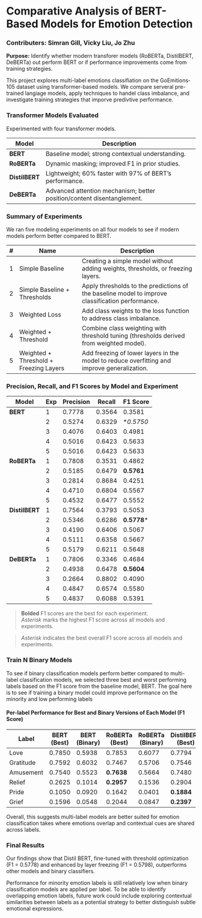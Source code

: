 # Comparative Analysis of BERT-Based Models for Emotion Detection
### Contributers: Simran Gill, Vicky Liu, Jo Zhu

**Purpose:** Identify whether modern transforer models (RoBERTa, DistilBERT, DeBERTa) out perform BERT or if performance improvements come from training strategies. 

This project explores multi-label emotions classifiation on the GoEmitions-105 dataset using transformer-based models. We compare serveral pre-trained langiage models, apply techniques to handel class imbalance, and investigate training strategies that imporve predivtive performance.

### Transformer Models Evaluated
Experimented with four transformer models. 
 
| Model          | Description                                                               |
|----------------|---------------------------------------------------------------------------|
| **BERT**       | Baseline model; strong contextual understanding.                          |
| **RoBERTa**    | Dynamic masking; improved F1 in prior studies.                            |
| **DistilBERT** | Lightweight; 60% faster with 97% of BERT’s performance.                   |
| **DeBERTa**    | Advanced attention mechanism; better position/content disentanglement.    |


### Summary of Experiments
We ran five modeling experiments on all four models to see if modern models perform better compared to BERT. 

| # | Name                                | Description                                                                 |
|---|-------------------------------------|-----------------------------------------------------------------------------|
| 1 | Simple Baseline                     | Creating a simple model without adding weights, thresholds, or freezing layers. |
| 2 | Simple Baseline + Thresholds        | Apply thresholds to the predictions of the baseline model to improve classification performance. |
| 3 | Weighted Loss                       | Add class weights to the loss function to address class imbalance.         |
| 4 | Weighted + Threshold                | Combine class weighting with threshold tuning (thresholds derived from weighted model). |
| 5 | Weighted + Threshold + Freezing Layers | Add freezing of lower layers in the model to reduce overfitting and improve generalization. |

### Precision, Recall, and F1 Scores by Model and Experiment

| Model      | Exp | Precision | Recall  | F1 Score   |
|------------|-----|-----------|---------|------------|
| **BERT**       | 1   | 0.7778    | 0.3564  | 0.3581     |
|                | 2   | 0.5274    | 0.6329  | **0.5750*  |
|                | 3   | 0.4076    | 0.6403  | 0.4981     |
|                | 4   | 0.5016    | 0.6423  | 0.5633     |
|                | 5   | 0.5016    | 0.6423  | 0.5633     |
| **RoBERTa**    | 1   | 0.7808    | 0.3531  | 0.4862     |
|                | 2   | 0.5185    | 0.6479  | **0.5761** |
|                | 3   | 0.2814    | 0.8684  | 0.4251     |
|                | 4   | 0.4710    | 0.6804  | 0.5567     |
|                | 5   | 0.4532    | 0.6477  | 0.5552     |
| **DistilBERT** | 1   | 0.7564    | 0.3793  | 0.5053     |
|                | 2   | 0.5346    | 0.6286  | **0.5778***|
|                | 3   | 0.4190    | 0.6406  | 0.5067     |
|                | 4   | 0.5111    | 0.6358  | 0.5667     |
|                | 5   | 0.5179    | 0.6211  | 0.5648     |
| **DeBERTa**    | 1   | 0.7806    | 0.3346  | 0.4684     |
|                | 2   | 0.4938    | 0.6478  |**0.5604**  |
|                | 3   | 0.2664    | 0.8802  | 0.4090     |
|                | 4   | 0.4847    | 0.6574  | 0.5580     |
|                | 5   | 0.4837    | 0.6088  | 0.5391     |

> **Bolded** F1 scores are the best for each experiment.  
> *Asterisk* marks the highest F1 score across all models and experiments.

> *Asterisk* indicates the best overall F1 score across all models and experiments.


### Train N Binary Models 
To see if binary classification models perform better compared to multi-label classification models, we selected three best and worst performing labels based on the F1 score from the baseline model, BERT. The goal here is to see if training a binary model could improve performance on the minority and low performing labels

#### Per-label Performance for Best and Binary Versions of Each Model (F1 Score)

| Label     | BERT (Best) | BERT (Binary) | RoBERTa (Best) | RoBERTa (Binary) | DistilBERT (Best) | DistilBERT (Binary) | DeBERTa (Best) | DeBERTa (Binary) |
|-----------|-------------|----------------|----------------|------------------|-------------------|----------------------|----------------|-------------------|
| Love      | 0.7850      | 0.5938         | 0.7853         | 0.6077           | 0.7794            | 0.6122               | **0.7918**     | 0.6059            |
| Gratitude | 0.7592      | 0.6032         | 0.7467         | 0.5706           | 0.7546            | 0.6031               | **0.7625**     | 0.5947            |
| Amusement | 0.7540      | 0.5523         | **0.7638**     | 0.5664           | 0.7480            | 0.5243               | 0.7564         | 0.5435            |
| Relief    | 0.2625      | 0.1014         | **0.2957**     | 0.1536           | 0.2904            | 0.1084               | 0.2457         | 0.1291            |
| Pride     | 0.1050      | 0.0920         | 0.1642         | 0.0401           | **0.1884**        | 0.0970               | 0.1348         | 0.0823            |
| Grief     | 0.1596      | 0.0548         | 0.2044         | 0.0847           | **0.2397**        | 0.0672               | 0.1158         | 0.0612            |

Overall, this suggests multi-label models are better suited for emotion classification takes where emotions overlap and contextual cues are shared across labels.

### Final Results 
Our findings show that Distil BERT, fine-tuned with threshold optimization (F1 = 0.5778) and enhanced by layer freezing (F1 = 0.5798), outperforms other models and binary classifiers.

Performance for minority emotion labels is still relatively low when binary classification models are applied per label. To be able to identify overlapping emotion labels, future work could include exploring contextual similarities between labels as a potential strategy to better distinguish subtle emotional expressions.   

